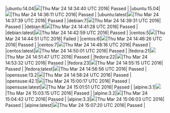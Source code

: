 |ubuntu:14.04|![](https://cdn.rawgit.com/Neilpang/letest/master/status/ubuntu-14.04.svg?1458830080)|Thu Mar 24 14:34:40 UTC 2016| Passed |
|ubuntu:15.04|![](https://cdn.rawgit.com/Neilpang/letest/master/status/ubuntu-15.04.svg?1458830171)|Thu Mar 24 14:36:11 UTC 2016| Passed |
|ubuntu:latest|![](https://cdn.rawgit.com/Neilpang/letest/master/status/ubuntu-latest.svg?1458830259)|Thu Mar 24 14:37:39 UTC 2016| Passed |
|debian:7|![](https://cdn.rawgit.com/Neilpang/letest/master/status/debian-7.svg?1458830371)|Thu Mar 24 14:39:31 UTC 2016| Passed |
|debian:8|![](https://cdn.rawgit.com/Neilpang/letest/master/status/debian-8.svg?1458830488)|Thu Mar 24 14:41:28 UTC 2016| Passed |
|debian:latest|![](https://cdn.rawgit.com/Neilpang/letest/master/status/debian-latest.svg?1458830579)|Thu Mar 24 14:42:59 UTC 2016| Passed |
|centos:5|![](https://cdn.rawgit.com/Neilpang/letest/master/status/centos-5.svg?1458830691)|Thu Mar 24 14:44:51 UTC 2016| Failed |
|centos:6|![](https://cdn.rawgit.com/Neilpang/letest/master/status/centos-6.svg?1458830786)|Thu Mar 24 14:46:26 UTC 2016| Passed |
|centos:7|![](https://cdn.rawgit.com/Neilpang/letest/master/status/centos-7.svg?1458830896)|Thu Mar 24 14:48:16 UTC 2016| Passed |
|centos:latest|![](https://cdn.rawgit.com/Neilpang/letest/master/status/centos-latest.svg?1458831001)|Thu Mar 24 14:50:01 UTC 2016| Passed |
|fedora:21|![](https://cdn.rawgit.com/Neilpang/letest/master/status/fedora-21.svg?1458831107)|Thu Mar 24 14:51:47 UTC 2016| Passed |
|fedora:22|![](https://cdn.rawgit.com/Neilpang/letest/master/status/fedora-22.svg?1458831212)|Thu Mar 24 14:53:32 UTC 2016| Passed |
|fedora:23|![](https://cdn.rawgit.com/Neilpang/letest/master/status/fedora-23.svg?1458831315)|Thu Mar 24 14:55:15 UTC 2016| Passed |
|fedora:latest|![](https://cdn.rawgit.com/Neilpang/letest/master/status/fedora-latest.svg?1458831416)|Thu Mar 24 14:56:56 UTC 2016| Passed |
|opensuse:13.2|![](https://cdn.rawgit.com/Neilpang/letest/master/status/opensuse-13.2.svg?1458831504)|Thu Mar 24 14:58:24 UTC 2016| Passed |
|opensuse:42.1|![](https://cdn.rawgit.com/Neilpang/letest/master/status/opensuse-42.1.svg?1458831617)|Thu Mar 24 15:00:17 UTC 2016| Passed |
|opensuse:latest|![](https://cdn.rawgit.com/Neilpang/letest/master/status/opensuse-latest.svg?1458831711)|Thu Mar 24 15:01:51 UTC 2016| Passed |
|alpine:3.1|![](https://cdn.rawgit.com/Neilpang/letest/master/status/alpine-3.1.svg?1458831795)|Thu Mar 24 15:03:15 UTC 2016| Passed |
|alpine:3.2|![](https://cdn.rawgit.com/Neilpang/letest/master/status/alpine-3.2.svg?1458831882)|Thu Mar 24 15:04:42 UTC 2016| Passed |
|alpine:3.3|![](https://cdn.rawgit.com/Neilpang/letest/master/status/alpine-3.3.svg?1458831963)|Thu Mar 24 15:06:03 UTC 2016| Passed |
|alpine:latest|![](https://cdn.rawgit.com/Neilpang/letest/master/status/alpine-latest.svg?1458832040)|Thu Mar 24 15:07:20 UTC 2016| Passed |
